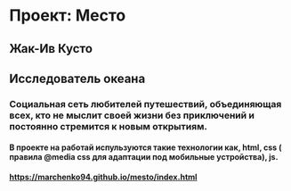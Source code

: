# Проект: Место

## Жак-Ив Кусто
## Исследователь океана

### Cоциальная сеть любителей путешествий, объединяющая всех, кто не мыслит своей жизни без приключений и постоянно стремится к новым открытиям.

#### В проекте на работай испульзуются такие технологии как, html, css ( правила @media css для адаптации под мобильные устройства), js.

**https://marchenko94.github.io/mesto/index.html**


